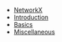 * [NetworkX](README.md)
* [Introduction](introduction.md)
* [Basics](basics.md)
* [Miscellaneous](miscellaneous.md)